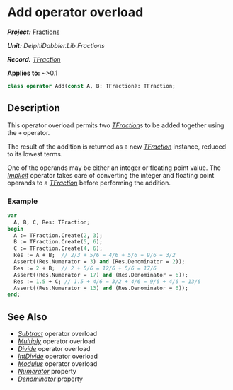 # Add operator overload

***Project:*** [Fractions](../API.md)

***Unit:*** _DelphiDabbler.Lib.Fractions_

***Record:*** [_TFraction_](./TFraction.md)

**Applies to:** ~>0.1

```pascal
class operator Add(const A, B: TFraction): TFraction;
```

## Description

This operator overload permits two [_TFraction_](./TFraction.md)s to be added together using the `+` operator.

The result of the addition is returned as a new [_TFraction_](./TFraction.md) instance, reduced to its lowest terms.

One of the operands may be either an integer or floating point value. The [_Implicit_](./TFraction-Implicit.md) operator takes care of converting the integer and floating point operands to a [_TFraction_](./TFraction.md) before performing the addition.

### Example

```pascal
var
  A, B, C, Res: TFraction;
begin
  A := TFraction.Create(2, 3);
  B := TFraction.Create(5, 6);
  C := TFraction.Create(4, 6);
  Res := A + B;  // 2/3 + 5/6 = 4/6 + 5/6 = 9/6 = 3/2
  Assert((Res.Numerator = 3) and (Res.Denominator = 2));
  Res := 2 + B;  // 2 + 5/6 = 12/6 + 5/6 = 17/6
  Assert((Res.Numerator = 17) and (Res.Denominator = 6));
  Res := 1.5 + C; // 1.5 + 4/6 = 3/2 + 4/6 = 9/6 + 4/6 = 13/6
  Assert((Res.Numerator = 13) and (Res.Denominator = 6));
end;
```

## See Also

* [_Subtract_](./TFraction-Subtract.md) operator overload
* [_Multiply_](./TFraction-Multiply.md) operator overload
* [_Divide_](./TFraction-Divide.md) operator overload
* [_IntDivide_](./TFraction-IntDivide.md) operator overload
* [_Modulus_](./TFraction-Modulus.md) operator overload
* [_Numerator_](./TFraction-Numerator.md) property
* [_Denominator_](./TFraction-Denominator.md) property
